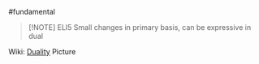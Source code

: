 #fundamental
> [!NOTE] ELI5
> Small changes in primary basis, can be expressive in dual

Wiki: [Duality](https://en.wikipedia.org/wiki/Duality_(mathematics))
Picture